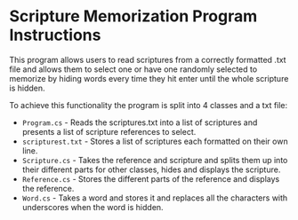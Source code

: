 # Scripture Memorization Program Instructions

This program allows users to read scriptures from a correctly formatted .txt file
and allows them to select one or have one randomly selected to memorize by hiding
words every time they hit enter until the whole scripture is hidden.

To achieve this functionality the program is split into 4 classes and a txt file:

- `Program.cs` - Reads the scriptures.txt into a list of scriptures and presents a list of scripture references to select.
- `scripturest.txt` - Stores a list of scriptures each formatted on their own line.
- `Scripture.cs` - Takes the reference and scripture and splits them up into their different parts for other classes, hides and displays the scripture.
- `Reference.cs` - Stores the different parts of the reference and displays the reference.
- `Word.cs` - Takes a word and stores it and replaces all the characters with underscores when the word is hidden.
